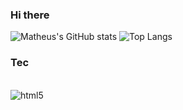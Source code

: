 ### Hi there

![Matheus's GitHub stats](https://github-readme-stats.vercel.app/api?username=mathe-u&show_icons=true&theme=radical)
![Top Langs](https://github-readme-stats.vercel.app/api/top-langs/?username=mathe-u&langs_count=10)

### Tec

<div style="display: inline_block"><br/>
  <img align="center" alt="html5" src="https://img.shields.io/badge/HTML5-E34F26?style=for-the-badge&logo=html5&logoColor=white"/>
</div>
<!--
**mathe-u/mathe-u** is a ✨ _special_ ✨ repository because its `README.md` (this file) appears on your GitHub profile.

Here are some ideas to get you started:

- 🔭 I’m currently working on ...
- 🌱 I’m currently learning ...
- 👯 I’m looking to collaborate on ...
- 🤔 I’m looking for help with ...
- 💬 Ask me about ...
- 📫 How to reach me: ...
- 😄 Pronouns: ...
- ⚡ Fun fact: ...
-->
